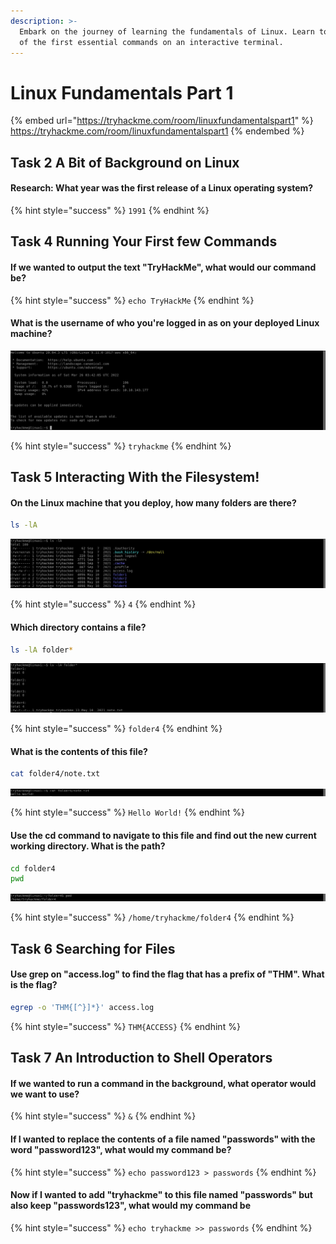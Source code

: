 ```yaml
---
description: >-
  Embark on the journey of learning the fundamentals of Linux. Learn to run some
  of the first essential commands on an interactive terminal.
---
```


# Linux Fundamentals Part 1

{% embed url="https://tryhackme.com/room/linuxfundamentalspart1" %}
https://tryhackme.com/room/linuxfundamentalspart1
{% endembed %}

## Task 2 A Bit of Background on Linux

#### Research: What year was the first release of a Linux operating system?

{% hint style="success" %}
`1991`
{% endhint %}

## Task 4 Running Your First few Commands

#### If we wanted to output the text "TryHackMe", what would our command be?

{% hint style="success" %}
`echo TryHackMe`
{% endhint %}

#### What is the username of who you're logged in as on your deployed Linux machine?

![](<../../.gitbook/assets/Screenshot from 2022-03-26 11-43-31.png>)

{% hint style="success" %}
`tryhackme`
{% endhint %}

## Task 5 Interacting With the Filesystem!

#### On the Linux machine that you deploy, how many folders are there?

```bash
ls -lA
```

![](<../../.gitbook/assets/Screenshot from 2022-03-26 11-54-21.png>)

{% hint style="success" %}
`4`
{% endhint %}

#### Which directory contains a file?

```bash
ls -lA folder*
```

![](<../../.gitbook/assets/Screenshot from 2022-03-26 11-55-17.png>)

{% hint style="success" %}
`folder4`
{% endhint %}

#### What is the contents of this file?

```bash
cat folder4/note.txt
```

![](<../../.gitbook/assets/Screenshot from 2022-03-26 11-56-35.png>)

{% hint style="success" %}
`Hello World!`
{% endhint %}

#### Use the cd command to navigate to this file and find out the new current working directory. What is the path?

```bash
cd folder4
pwd
```

![](<../../.gitbook/assets/Screenshot from 2022-03-26 11-57-39.png>)

{% hint style="success" %}
`/home/tryhackme/folder4`
{% endhint %}

## Task 6 Searching for Files

#### Use grep on "access.log" to find the flag that has a prefix of "THM". What is the flag?

```bash
egrep -o 'THM{[^}]*}' access.log
```

{% hint style="success" %}
`THM{ACCESS}`
{% endhint %}

## Task 7 An Introduction to Shell Operators

#### If we wanted to run a command in the background, what operator would we want to use?

{% hint style="success" %}
`&`
{% endhint %}

#### If I wanted to replace the contents of a file named "passwords" with the word "password123", what would my command be?

{% hint style="success" %}
`echo password123 > passwords`
{% endhint %}

#### Now if I wanted to add "tryhackme" to this file named "passwords" but also keep "passwords123", what would my command be

{% hint style="success" %}
`echo tryhackme >> passwords`
{% endhint %}
